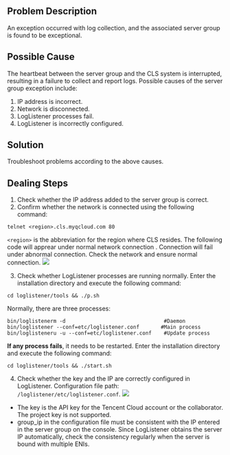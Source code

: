 ## Problem Description
An exception occurred with log collection, and the associated server group is found to be exceptional.

## Possible Cause
The heartbeat between the server group and the CLS system is interrupted, resulting in a failure to collect and report logs. Possible causes of the server group exception include:
1. IP address is incorrect.
2. Network is disconnected.
3. LogListener processes fail.
4. LogListener is incorrectly configured.

## Solution
Troubleshoot problems according to the above causes.

## Dealing Steps
1. Check whether the IP address added to the server group is correct.
2. Confirm whether the network is connected using the following command:
```shell
telnet <region>.cls.myqcloud.com 80
```
`<region>` is the abbreviation for the region where CLS resides. 
The following code will apprear under normal network connection . Connection will fail under abnormal connection. Check the network and ensure normal connection.
![](https://main.qcloudimg.com/raw/2660316a4496ac356b6e7ca5cdeb9daa.png)

3. Check whether LogListener processes are running normally. Enter the installation directory and execute the following command:
```shell
cd loglistener/tools && ./p.sh
```
Normally, there are three processes:
```shell
bin/loglistenerm -d                                #Daemon
bin/loglistener --conf=etc/loglistener.conf       #Main process
bin/loglisteneru -u --conf=etc/loglistener.conf    #Update process
```
**If any process fails**, it needs to be restarted. Enter the installation directory and execute the following command:
```shell
cd loglistener/tools && ./start.sh
```
4. Check whether the key and the IP are correctly configured in LogListener. Configuration file path: `/loglistener/etc/loglistener.conf`.
![](https://main.qcloudimg.com/raw/cfa012cfb136cbbcf78667d4d1307d26.png)
 - The key is the API key for the Tencent Cloud account or the collaborator. The project key is not supported.
 - group_ip in the configuration file must be consistent with the IP entered in the server group on the console. Since LogListener obtains the server IP automatically, check the consistency regularly when the server is bound with multiple ENIs.

